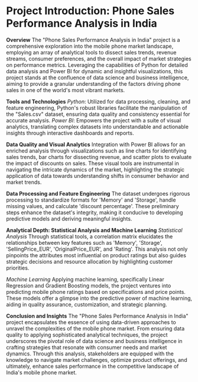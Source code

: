 # Project Introduction: Phone Sales Performance Analysis in India

**Overview**
The "Phone Sales Performance Analysis in India" project is a comprehensive exploration into the mobile phone market landscape, employing an array of analytical tools to dissect sales trends, revenue streams, consumer preferences, and the overall impact of market strategies on performance metrics. Leveraging the capabilities of Python for detailed data analysis and Power BI for dynamic and insightful visualizations, this project stands at the confluence of data science and business intelligence, aiming to provide a granular understanding of the factors driving phone sales in one of the world's most vibrant markets.

**Tools and Technologies**
*Python*: Utilized for data processing, cleaning, and feature engineering, Python's robust libraries facilitate the manipulation of the "Sales.csv" dataset, ensuring data quality and consistency essential for accurate analysis.
*Power BI*: Empowers the project with a suite of visual analytics, translating complex datasets into understandable and actionable insights through interactive dashboards and reports.

**Data Quality and Visual Analytics**
Integration with Power BI allows for an enriched analysis through visualizations such as line charts for identifying sales trends, bar charts for dissecting revenue, and scatter plots to evaluate the impact of discounts on sales. These visual tools are instrumental in navigating the intricate dynamics of the market, highlighting the strategic application of data towards understanding shifts in consumer behavior and market trends.

**Data Processing and Feature Engineering**
The dataset undergoes rigorous processing to standardize formats for 'Memory' and 'Storage', handle missing values, and calculate 'discount percentage'. These preliminary steps enhance the dataset's integrity, making it conducive to developing predictive models and deriving meaningful insights.

**Analytical Depth: Statistical Analysis and Machine Learning**
*Statistical Analysis*
Through statistical tools, a correlation matrix elucidates the relationships between key features such as 'Memory', 'Storage', 'SellingPrice_EUR', 'OriginalPrice_EUR', and 'Rating'. This analysis not only pinpoints the attributes most influential on product ratings but also guides strategic decisions and resource allocation by highlighting customer priorities.

*Machine Learning*
Applying machine learning, specifically Linear Regression and Gradient Boosting models, the project ventures into predicting mobile phone ratings based on specifications and price points. These models offer a glimpse into the predictive power of machine learning, aiding in quality assurance, customization, and strategic planning.

**Conclusion and Insights**
The "Phone Sales Performance Analysis in India" project encapsulates the essence of using data-driven approaches to unravel the complexities of the mobile phone market. From ensuring data quality to applying sophisticated analytical techniques, the project underscores the pivotal role of data science and business intelligence in crafting strategies that resonate with consumer needs and market dynamics. Through this analysis, stakeholders are equipped with the knowledge to navigate market challenges, optimize product offerings, and ultimately, enhance sales performance in the competitive landscape of India's mobile phone market.
